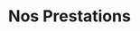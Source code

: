 ---
title: "Nos Prestations"
page_header_bg: "images/bg/section-bg3.jpg"
layout: "prestations"

############### Service style 1 ################
featured_service:
  enable: false
  service_item:
  - title: "Migration cloud native"
    image: "images/service/service-1.jpg"
    content: "container - serverless - micro services"
          
  - title: "Accompagnement DevOps"
    image: "images/service/service-4.jpg"
    content: "mindset - infra-as-code - cicd"

  - title: "Troubleshooting"
    image: "images/service/service-3.jpg"
    content: "Lorem ipsum dolor sit amet, consectetur adipisicing elit. Animi voluptatum, nobis quos dolores reiciendism unde. Est obcaecati aspernatur pariatur aliquid quos repellendus, amet architecto similique, cumque nisi earum, culpa, ipsa!"
          
  - title: "Formation"
    image: "images/service/service-4.jpg"
    content: "Lorem ipsum dolor sit amet, consectetur adipisicing elit. Animi voluptatum, nobis quos dolores reiciendism unde. Est obcaecati aspernatur pariatur aliquid quos repellendus, amet architecto similique, cumque nisi earum, culpa, ipsa!"

#################### Case Study #####################
casestudy:
  enable: true
  title: "Nous sommes là pour vous"
  content: "Nous vous accompagnons de l'expression de vos besoins en passant par la migration de votre infrastructure et applications jusqu'à votre autonomie dans le Cloud."
  case:
  - title: "Documentations Techniques (DAT, DEX)"
    image: "images/prestations/dat-dex.jpg"
    content: "Que l'on parle de Dossier d'Architecture Technique (**DAT**) ou de Dossier d'Exploitation (**DEX**) il est important d'avoir et maintenir un socle documentaire complet et exhaustif. Nous sommes là pour vous accompagner et vous aider à réaliser ces documents, grâce à des templates prédéfinis et des outils de génération automatique."
  - title: "Migration Cloud Native"
    image: "images/prestations/migration-cloud.jpg"
    content: "La migration de vos applications dans le Cloud est la pierre angulaire des projets de transformation numérique. C'est un support important à l'innovation des entreprises et le socle de l'industrialisation du SI. L'adoption du Cloud par les équipes d'exploitation est la clé de la réussite du plan de migration pour que les DSI restent compétitives."
  - title: "Accompagnement DevOps"
    image: "images/prestations/accompagnement-devops.jpg"
    content: "La méthodologie **DevOps** ou même **DevSecOps** est aujourd'hui un atout dans la réalisation de nombreux projets. Que ce soit des **pipelines de CI/CD** ou de la mise en place d'**Infrastructure-As-Code**, il est compliqué d'appréhender cette méthodologie. La première marche est la plus complexe dans cette courbe d'apprentissage, mais nous sommes là pour vous accompagner tout au long de ce process, pour que vous soyez vous aussi autonome et performant."
  - title: "Troubleshooting"
    image: "images/prestations/troubleshooting.jpg"
    content: "Lorsqu'une solution, quelle qu'elle soit, ne fonctionne plus correctement ou ne fournit pas les performances attendues, ou lors d'incidents, des phases de troubleshooting sont primordiales. Au travers de nos expériences passées, nous avons su acquerir une méthode et une rigueur pour résoudre au mieux ces moment difficiles. Nous sommes là pour vous assister si jamais cela vous arrive."
  - title: "Formation"
    image: "images/prestations/formation.jpg"
    content: "Quel que soit le domaine technologique sur lequel nous opérons, nous pouvons vous accompagner au travers de **cursus de formation complet**, de **workshop dynamiques** ou un **Pair-Programming** afin de vous faire profiter de nos connaissances et vous permettre de monter rapidement en compétence pour gagner une autonomie vitale."
  - title: "FinOps"
    image: "images/prestations/finops.jpg"
    content: "Beaucoup pense que des solutions Cloud sont la réponse à tous les soucis. Bien que ce soit possible dans une grande majorité des cas d'usage, il est primordial d'avoir conscience que les coûts associés à ces solutions seront vraiment dépendants de l'architecture globale du SI. Des études orientées FinOps permettent d'éviter de trop s'éloigner des objectifs financiers."

################### Technology #################
technology:
  enable: true
  title: "Nous intervenons sur un large panel de technologies"
  content: "Puisque le monde informatique évolue très vite aujourd'hui, nous avons su aquérir de solides compétences dans un périmètre très large afin de pouvoir satisfaire un maximum de nos clients. Cela passe par une maitrise des différentes technologies actuelles."
  technology_item:
    - Amazon Web Services (AWS)
    - Google Cloud Platform (GCP)
    - Kubernetes
    - Python
    - Hashicorp Terraform
    - Ansible
    - Docker
    - Microsoft Azure
    - Git
    - CircleCI
    - Jenkins
    - Powershell
    - Redis
    - NGINX
    - et plus...
      
######################### call to action #########################
call_to_action:
  enable: true
  subtitle: "Nous sommes là pour vous"
  title: "Pour toute question ou demande d'info, n'hésitez pas"
  button:
    enable: true
    label: "Contactez Nous"
    link: "contact"
---
